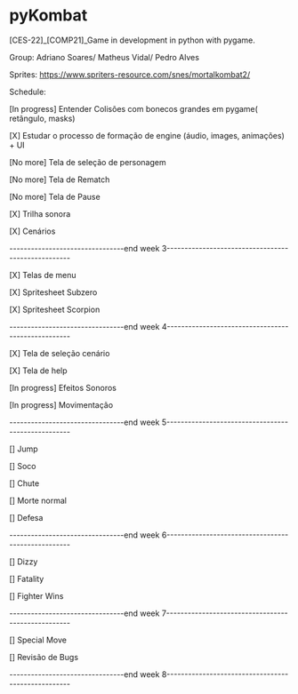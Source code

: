 # pyKombat
[CES-22]_[COMP21]_Game in development in python with pygame. 

Group: Adriano Soares/ Matheus Vidal/ Pedro Alves

Sprites: https://www.spriters-resource.com/snes/mortalkombat2/


Schedule:

[In progress] Entender   Colisões com bonecos grandes em pygame( retângulo, masks)

[X] Estudar o   processo de formação de engine (áudio, images, animações) + UI

[No more] Tela de   seleção de personagem

[No more] Tela de   Rematch

[No more] Tela de Pause

[X] Trilha sonora

[X] Cenários

 --------------------------------end week 3---------------------------------------------------
 
[X] Telas de menu 
 
[X] Spritesheet   Subzero

[X] Spritesheet   Scorpion

 --------------------------------end week 4---------------------------------------------------
 
[X] Tela de   seleção cenário  

[X] Tela de   help 
  
[In progress] Efeitos   Sonoros

[In progress] Movimentação

 --------------------------------end week 5---------------------------------------------------
 
[] Jump

[] Soco

[] Chute

[] Morte normal

[] Defesa

--------------------------------end week 6---------------------------------------------------

[] Dizzy

[] Fatality

[] Fighter Wins

--------------------------------end week 7---------------------------------------------------

[] Special Move

[] Revisão de Bugs

--------------------------------end week 8---------------------------------------------------
